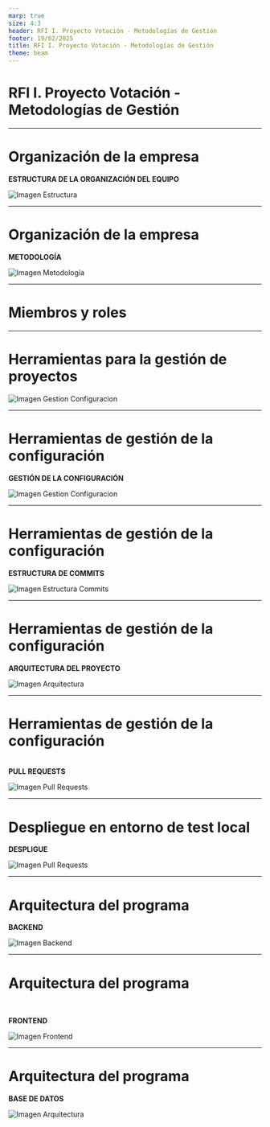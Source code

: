 ```yaml
---
marp: true
size: 4:3
header: RFI I. Proyecto Votación - Metodologías de Gestión
footer: 19/02/2025
title: RFI I. Proyecto Votación - Metodologías de Gestión
theme: beam
---
```


<!-- _class: title -->

# RFI I. Proyecto Votación - Metodologías de Gestión

---

# Organización de la empresa
**ESTRUCTURA DE LA ORGANIZACIÓN DEL EQUIPO**

![Imagen Estructura](images/EstructuraOrganizacion.png)

---

# Organización de la empresa
**METODOLOGÍA**

![Imagen Metodología](images/Metodologia.png)

---

# Miembros y roles

---

# Herramientas para la gestión de proyectos

![Imagen Gestion Configuracion](images/ADR007.png)

---

# Herramientas de gestión de la configuración
**GESTIÓN DE LA CONFIGURACIÓN**

![Imagen Gestion Configuracion](images/PlanningManagement.png)

---

# Herramientas de gestión de la configuración
**ESTRUCTURA DE COMMITS**

![Imagen Estructura Commits](images/EstructuraCommits.png)

---

# Herramientas de gestión de la configuración
**ARQUITECTURA DEL PROYECTO**

![Imagen Arquitectura](images/ProjectArquitecture.png)

---

# Herramientas de gestión de la configuración
<br> **PULL REQUESTS**  

![Imagen Pull Requests](images/PullRequests.png)

---


# Despliegue en entorno de test local
**DESPLIGUE**  

![Imagen Pull Requests](images/DespliegueEnEntornoLocal.png)

---

# Arquitectura del programa
**BACKEND**

![Imagen Backend](images/Backend.png)

---

# Arquitectura del programa
<br>

**FRONTEND**
<br>

![Imagen Frontend](images/Frontend.png)

---

# Arquitectura del programa
**BASE DE DATOS**

![Imagen Arquitectura](images/DataBase.png)